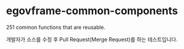 # egovframe-common-components
 251 common functions that are reusable.

개발자가 소스를 수정 후 Pull Request(Merge Request)를 하는 테스트입니다.
